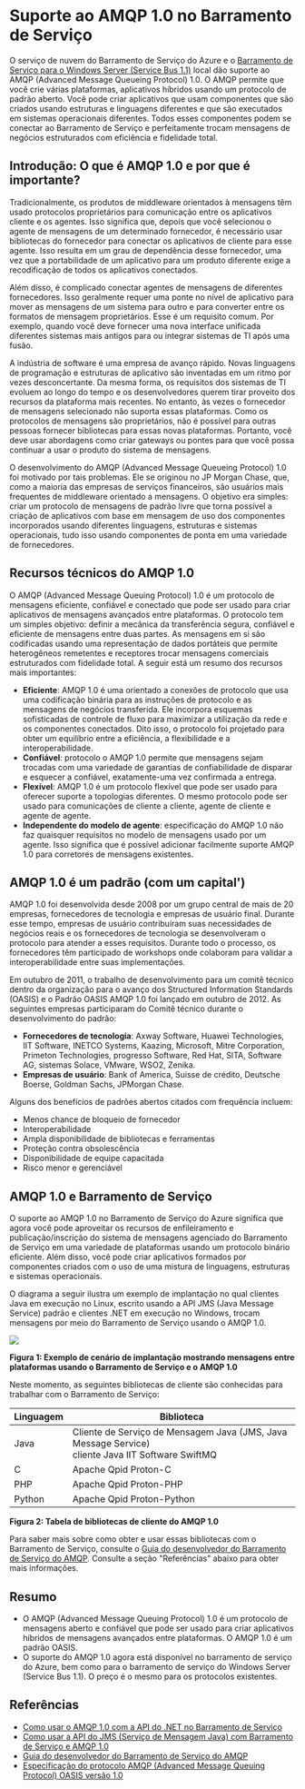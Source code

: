<properties 
	pageTitle="Visão geral do Barramento de Serviço AMQP (Java) | Microsoft Azure" 
	description="Saiba como usar o Advanced Message Queuing Protocol (AMQP) 1.0 no Azure." 
	services="service-bus" 
	documentationCenter="java" 
	authors="sethmanheim" 
	manager="timlt" 
	editor=""/>

<tags 
	ms.service="service-bus" 
	ms.workload="tbd" 
	ms.tgt_pltfrm="na" 
	ms.devlang="Java" 
	ms.topic="article" 
	ms.date="07/21/2015" 
	ms.author="sethm"/>


# Suporte ao AMQP 1.0 no Barramento de Serviço

O serviço de nuvem do Barramento de Serviço do Azure e o [Barramento de Serviço para o Windows Server (Service Bus 1.1)](https://msdn.microsoft.com/library/dn282144.aspx) local dão suporte ao AMQP (Advanced Message Queueing Protocol) 1.0. O AMQP permite que você crie várias plataformas, aplicativos híbridos usando um protocolo de padrão aberto. Você pode criar aplicativos que usam componentes que são criados usando estruturas e linguagens diferentes e que são executados em sistemas operacionais diferentes. Todos esses componentes podem se conectar ao Barramento de Serviço e perfeitamente trocam mensagens de negócios estruturados com eficiência e fidelidade total.

## Introdução: O que é AMQP 1.0 e por que é importante?

Tradicionalmente, os produtos de middleware orientados à mensagens têm usado protocolos proprietários para comunicação entre os aplicativos cliente e os agentes. Isso significa que, depois que você selecionou o agente de mensagens de um determinado fornecedor, é necessário usar bibliotecas do fornecedor para conectar os aplicativos de cliente para esse agente. Isso resulta em um grau de dependência desse fornecedor, uma vez que a portabilidade de um aplicativo para um produto diferente exige a recodificação de todos os aplicativos conectados.

Além disso, é complicado conectar agentes de mensagens de diferentes fornecedores. Isso geralmente requer uma ponte no nível de aplicativo para mover as mensagens de um sistema para outro e para converter entre os formatos de mensagem proprietários. Esse é um requisito comum. Por exemplo, quando você deve fornecer uma nova interface unificada diferentes sistemas mais antigos para ou integrar sistemas de TI após uma fusão.

A indústria de software é uma empresa de avanço rápido. Novas linguagens de programação e estruturas de aplicativo são inventadas em um ritmo por vezes desconcertante. Da mesma forma, os requisitos dos sistemas de TI evoluem ao longo do tempo e os desenvolvedores querem tirar proveito dos recursos da plataforma mais recentes. No entanto, às vezes o fornecedor de mensagens selecionado não suporta essas plataformas. Como os protocolos de mensagens são proprietários, não é possível para outras pessoas fornecer bibliotecas para essas novas plataformas. Portanto, você deve usar abordagens como criar gateways ou pontes para que você possa continuar a usar o produto do sistema de mensagens.

O desenvolvimento do AMQP (Advanced Message Queueing Protocol) 1.0 foi motivado por tais problemas. Ele se originou no JP Morgan Chase, que, como a maioria das empresas de serviços financeiros, são usuários mais frequentes de middleware orientado a mensagens. O objetivo era simples: criar um protocolo de mensagens de padrão livre que torna possível a criação de aplicativos com base em mensagem de uso dos componentes incorporados usando diferentes linguagens, estruturas e sistemas operacionais, tudo isso usando componentes de ponta em uma variedade de fornecedores.

## Recursos técnicos do AMQP 1.0

O AMQP (Advanced Message Queuing Protocol) 1.0 é um protocolo de mensagens eficiente, confiável e conectado que pode ser usado para criar aplicativos de mensagens avançados entre plataformas. O protocolo tem um simples objetivo: definir a mecânica da transferência segura, confiável e eficiente de mensagens entre duas partes. As mensagens em si são codificadas usando uma representação de dados portáteis que permite heterogêneos remetentes e receptores trocar mensagens comerciais estruturados com fidelidade total. A seguir está um resumo dos recursos mais importantes:

*    **Eficiente**: AMQP 1.0 é uma orientado a conexões de protocolo que usa uma codificação binária para as instruções de protocolo e as mensagens de negócios transferida. Ele incorpora esquemas sofisticadas de controle de fluxo para maximizar a utilização da rede e os componentes conectados. Dito isso, o protocolo foi projetado para obter um equilíbrio entre a eficiência, a flexibilidade e a interoperabilidade.
*    **Confiável**: protocolo o AMQP 1.0 permite que mensagens sejam trocadas com uma variedade de garantias de confiabilidade de disparar e esquecer a confiável, exatamente-uma vez confirmada a entrega.
*    **Flexível**: AMQP 1.0 é um protocolo flexível que pode ser usado para oferecer suporte a topologias diferentes. O mesmo protocolo pode ser usado para comunicações de cliente a cliente, agente de cliente e agente de agente.
*    **Independente do modelo de agente**: especificação do AMQP 1.0 não faz quaisquer requisitos no modelo de mensagens usado por um agente. Isso significa que é possível adicionar facilmente suporte AMQP 1.0 para corretores de mensagens existentes.

## AMQP 1.0 é um padrão (com um capital')

AMQP 1.0 foi desenvolvida desde 2008 por um grupo central de mais de 20 empresas, fornecedores de tecnologia e empresas de usuário final. Durante esse tempo, empresas de usuário contribuíram suas necessidades de negócios reais e os fornecedores de tecnologia se desenvolveram o protocolo para atender a esses requisitos. Durante todo o processo, os fornecedores têm participado de workshops onde colaboram para validar a interoperabilidade entre suas implementações.

Em outubro de 2011, o trabalho de desenvolvimento para um comitê técnico dentro da organização para o avanço dos Structured Information Standards (OASIS) e o Padrão OASIS AMQP 1.0 foi lançado em outubro de 2012. As seguintes empresas participaram do Comitê técnico durante o desenvolvimento do padrão:

*    **Fornecedores de tecnologia**: Axway Software, Huawei Technologies, IIT Software, INETCO Systems, Kaazing, Microsoft, Mitre Corporation, Primeton Technologies, progresso Software, Red Hat, SITA, Software AG, sistemas Solace, VMware, WSO2, Zenika.
*    **Empresas de usuário**: Bank of America, Suisse de crédito, Deutsche Boerse, Goldman Sachs, JPMorgan Chase.

Alguns dos benefícios de padrões abertos citados com frequência incluem:

*    Menos chance de bloqueio de fornecedor
*    Interoperabilidade
*    Ampla disponibilidade de bibliotecas e ferramentas
*    Proteção contra obsolescência
*    Disponibilidade de equipe capacitada
*    Risco menor e gerenciável

## AMQP 1.0 e Barramento de Serviço

O suporte ao AMQP 1.0 no Barramento de Serviço do Azure significa que agora você pode aproveitar os recursos de enfileiramento e publicação/inscrição do sistema de mensagens agenciado do Barramento de Serviço em uma variedade de plataformas usando um protocolo binário eficiente. Além disso, você pode criar aplicativos formados por componentes criados com o uso de uma mistura de linguagens, estruturas e sistemas operacionais.

O diagrama a seguir ilustra um exemplo de implantação no qual clientes Java em execução no Linux, escrito usando a API JMS (Java Message Service) padrão e clientes .NET em execução no Windows, trocam mensagens por meio do Barramento de Serviço usando o AMQP 1.0.

![][0]

**Figura 1: Exemplo de cenário de implantação mostrando mensagens entre plataformas usando o Barramento de Serviço e o AMQP 1.0**

Neste momento, as seguintes bibliotecas de cliente são conhecidas para trabalhar com o Barramento de Serviço:

| Linguagem | Biblioteca |
|----------|-------------------------------------------------------------------------------|
| Java | Cliente de Serviço de Mensagem Java (JMS, Java Message Service)<br/>cliente Java IIT Software SwiftMQ |
| C | Apache Qpid Proton-C |
| PHP | Apache Qpid Proton-PHP |
| Python | Apache Qpid Proton-Python |


**Figura 2: Tabela de bibliotecas de cliente do AMQP 1.0**

Para saber mais sobre como obter e usar essas bibliotecas com o Barramento de Serviço, consulte o [Guia do desenvolvedor do Barramento de Serviço do AMQP][]. Consulte a seção "Referências" abaixo para obter mais informações.

## Resumo

*    O AMQP (Advanced Message Queuing Protocol) 1.0 é um protocolo de mensagens aberto e confiável que pode ser usado para criar aplicativos híbridos de mensagens avançados entre plataformas. O AMQP 1.0 é um padrão OASIS.
*    O suporte do AMQP 1.0 agora está disponível no barramento de serviço do Azure, bem como para o barramento de serviço do Windows Server (Service Bus 1.1). O preço é o mesmo para os protocolos existentes.

## Referências

*    [Como usar o AMQP 1.0 com a API do .NET no Barramento de Serviço](http://aka.ms/lym3vk)
*    [Como usar a API do JMS (Serviço de Mensagem Java) com Barramento de Serviço e AMQP 1.0](http://aka.ms/ll1fm3)
*    [Guia do desenvolvedor do Barramento de Serviço do AMQP](http://msdn.microsoft.com/library/jj841071.aspx)
*    [Especificação do protocolo AMQP (Advanced Message Queuing Protocol) OASIS versão 1.0](http://docs.oasis-open.org/amqp/core/v1.0/os/amqp-core-complete-v1.0-os.pdf)

[0]: ./media/service-bus-java-amqp-overview/Example1.png
[Guia do desenvolvedor do Barramento de Serviço do AMQP]: http://msdn.microsoft.com/library/jj841071.aspx

 

<!---HONumber=August15_HO7-->